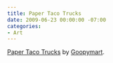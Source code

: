 ```yaml
---
title: Paper Taco Trucks
date: 2009-06-23 00:00:00 -07:00
categories:
- Art
---
```


<p><a href="http://www.flickr.com/photos/goopymart/sets/72157620112440471/">Paper Taco Trucks</a> by <a href="http://www.goopymart.com/">Goopymart</a>.</p>
